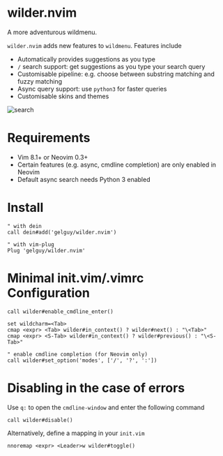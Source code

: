 # wilder.nvim

A more adventurous wildmenu.

`wilder.nvim` adds new features to `wildmenu`.
Features include
- Automatically provides suggestions as you type
- `/` search support: get suggestions as you type your search query
- Customisable pipeline: e.g. choose between substring matching and fuzzy matching
- Async query support: use `python3` for faster queries
- Customisable skins and themes

![search](https://i.imgur.com/kjgwCRz.png)

# Requirements
- Vim 8.1+ or Neovim 0.3+
- Certain features (e.g. async, cmdline completion) are only enabled in Neovim
- Default async search needs Python 3 enabled

# Install
```
" with dein
call dein#add('gelguy/wilder.nvim')

" with vim-plug
Plug 'gelguy/wilder.nvim'
```

# Minimal init.vim/.vimrc Configuration

```vim
call wilder#enable_cmdline_enter()

set wildcharm=<Tab>
cmap <expr> <Tab> wilder#in_context() ? wilder#next() : "\<Tab>"
cmap <expr> <S-Tab> wilder#in_context() ? wilder#previous() : "\<S-Tab>"

" enable cmdline completion (for Neovim only)
call wilder#set_option('modes', ['/', '?', ':'])
```

# Disabling in the case of errors

Use `q:` to open the `cmdline-window` and enter the following command
```
call wilder#disable()
```

Alternatively, define a mapping in your `init.vim`
```
nnoremap <expr> <Leader>w wilder#toggle()
```
